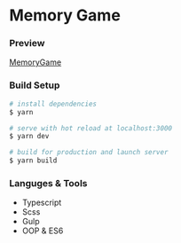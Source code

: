 
# Memory Game

### Preview

[MemoryGame](https://mymemorygameapp.herokuapp.com/)

### Build Setup

```bash
# install dependencies
$ yarn

# serve with hot reload at localhost:3000
$ yarn dev

# build for production and launch server
$ yarn build

```

### Languges & Tools

- Typescript
- Scss
- Gulp
- OOP & ES6
